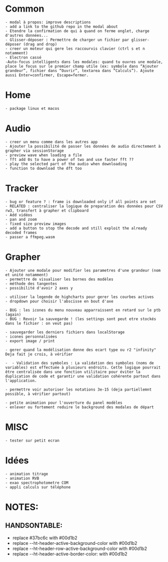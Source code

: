 # Common
    - modal à propos: improve descriptions
    - add a link to the github repo in the modal about
    - Etendre la confirmation de qui à quand on ferme onglet, charge d'autres données...
    - Glisser-déposer : Permettre de charger un fichier par glisser-déposer (drag and drop)
    - creer un moteur qui gere les raccourvis clavier (ctrl s et n notamment)
    - Electron cassé
    -Auto-focus intelligents dans les modales: quand tu ouvres une modale, place le focus sur le premier champ utile (ex: symbole dans “Ajouter grandeur”, fichier dans “Ouvrir”, textarea dans “Calculs”). Ajoute aussi Enter=confirmer, Escape=fermer.

# Home
    - package linux et macos

# Audio
    - creer un menu comme dans les autres app
    - Ajouter la possibilité de passer les données de audio directement à grapher via sessionStorage
    - preview wave when loading a file
    - fft add 0s to have a power of two and use faster fft ??
    - play the selected part of the audio when downloading
    - function to download the dft too

# Tracker
    - bug or feature ? : frame is downloaded only if all points are set
    - RELATED : centraliser la logique de preparation des données pour CSV rw3, transfert à grapher et clipboard
    - Add vidéos
    - pan and zoom
    - fixed size preview images
    - add a button to stop the decode and still exploit the already decoded frames
    - passer a ffmpeg.wasm

# Grapher
    - Ajouter une modale pour modifier les parametres d'une grandeur (nom et unité notamment)
    - permettre de visualiser les bornes des modèles
    - méthode des tangentes
    - possibilité d'avoir 2 axes y

    - utiliser la legende de highcharts pour gerer les courbes actives
    - dropdown pour choisir l'abscisse en bout d'axe

    - BUG : les icones du menu nouveau apparraissent en retard sur le ptb (again)
    - BUG : Revoir la sauvegarde ! (les settings sont peut etre stockés dans le fichier : on veut pas)

    - sauvegarder les derniers fichiers dans localStorage
    - icones personnalisées
    - export image / print

    - gerer quand la modélisation donne des ecart type ou r2 "infinity" Deja fait je crois, à vérifier

    -  - Validation des symboles : La validation des symboles (noms de variables) est effectuée à plusieurs endroits. Cette logique pourrait être centralisée dans une fonction utilitaire pour éviter la duplication de code et garantir une validation cohérente partout dans l'application.

    - permettre voir autoriser les notations 3e-15 (deja partiellemnt possible, à vérifier partout)

    - petite animation pour l'ouverture du panel modèles
    - enlever ou fortement reduire le background des modales de départ


# MISC
    - tester sur petit ecran

# Idées
    - animation titrage
    - animation RVB
    - exao spectrophotometre COM
    - appli calculs sur téléphone


# NOTES:
## HANDSONTABLE:
- replace #37bc6c with #00d1b2
- replace --ht-header-active-background-color with #00d1b2
- replace --ht-header-row-active-background-color with #00d1b2
- replace --ht-header-active-border-color: with #00d1b2




